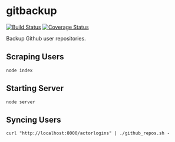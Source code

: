 # gitbackup

[![Build Status](https://travis-ci.org/ovsoinc/gitbackup.svg?branch=master)](https://travis-ci.org/ovsoinc/gitbackup) [![Coverage Status](https://coveralls.io/repos/github/ovsoinc/gitbackup/badge.svg?branch=master)](https://coveralls.io/github/ovsoinc/gitbackup?branch=master)

Backup Github user repositories.

## Scraping Users

```
node index
```

## Starting Server

```
node server
```

## Syncing Users

```
curl "http://localhost:8000/actorlogins" | ./github_repos.sh -
```
